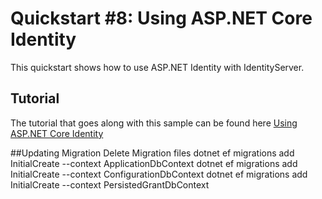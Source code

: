 # Quickstart #8: Using ASP.NET Core Identity

This quickstart shows how to use ASP.NET Identity with IdentityServer.

## Tutorial

The tutorial that goes along with this sample can be found here [Using ASP.NET Core Identity](http://docs.identityserver.io/en/latest/quickstarts/8_aspnet_identity.html)

##Updating Migration
Delete Migration files
dotnet ef migrations add InitialCreate --context ApplicationDbContext
dotnet ef migrations add InitialCreate --context ConfigurationDbContext
dotnet ef migrations add InitialCreate --context PersistedGrantDbContext
